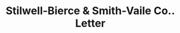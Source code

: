 ---
doi: 10.7916/D8V4265N
date_other: '1896'
date_other_textual: '1896'
form: correspondence
genre:
- Letters (correspondence)
name:
- Stilwell-Bierce & Smith-Vaile Co.
object_in_context_url: https://biggert.cul.columbia.edu/items/view/ave_biggert_00253
subject_hierarchical_geographic:
- Chicago, Illinois, United States
subject_name:
- Stilwell-Bierce & Smith-Vaile Co.
title: Stilwell-Bierce & Smith-Vaile Co.. Letter
sort_title: Stilwell-Bierce & Smith-Vaile Co.. Letter
call_number: ave_biggert_00253
coordinates:
- 41.83694444444445,-87.68472222222222
pid: ave_biggert_00253
identifiers: ave_biggert_00253
thumbnail: https://derivativo-1.library.columbia.edu/iiif/2/ldpd:345168/full/!256,256/0/native.jpg
permalink: /biggert/ave_biggert_00253/
layout: iiif-image-page
---